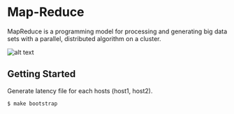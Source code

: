 # Map-Reduce

MapReduce is a programming model for processing and generating big data sets with a parallel, distributed algorithm on a cluster.

![alt text](https://github.com/roylee0704/system-designs/blob/master/map-reduce/assets/map-reduce.png?raw=true)



## Getting Started

Generate latency file for each hosts (host1, host2).

```sh
$ make bootstrap
```

